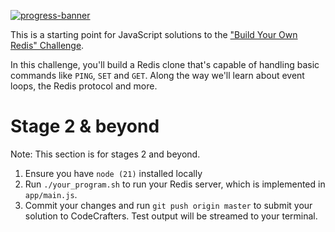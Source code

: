 [![progress-banner](https://backend.codecrafters.io/progress/redis/c4c972c1-2d16-40fc-8cf0-166985ca8f6c)](https://app.codecrafters.io/users/codecrafters-bot?r=2qF)

This is a starting point for JavaScript solutions to the
["Build Your Own Redis" Challenge](https://codecrafters.io/challenges/redis).

In this challenge, you'll build a Redis clone that's capable of handling
basic commands like `PING`, `SET` and `GET`. Along the way we'll learn about
event loops, the Redis protocol and more.

# Stage 2 & beyond

Note: This section is for stages 2 and beyond.

1. Ensure you have `node (21)` installed locally
1. Run `./your_program.sh` to run your Redis server, which is implemented in
   `app/main.js`.
1. Commit your changes and run `git push origin master` to submit your solution
   to CodeCrafters. Test output will be streamed to your terminal.
